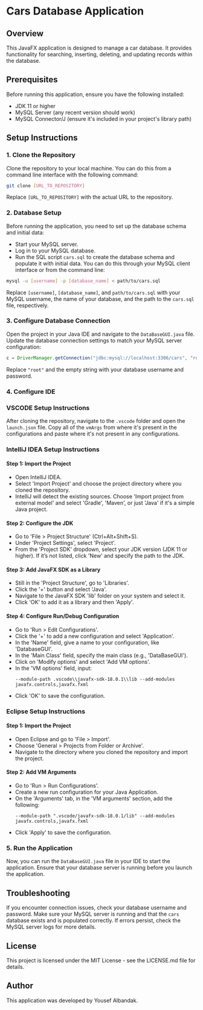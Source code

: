 
# Cars Database Application

## Overview
This JavaFX application is designed to manage a car database. It provides functionality for searching, inserting, deleting, and updating records within the database. 

## Prerequisites
Before running this application, ensure you have the following installed:
- JDK 11 or higher
- MySQL Server (any recent version should work)
- MySQL Connector/J (ensure it's included in your project's library path)

## Setup Instructions

### 1. Clone the Repository
Clone the repository to your local machine. You can do this from a command line interface with the following command:
```bash
git clone [URL_TO_REPOSITORY]
```
Replace `[URL_TO_REPOSITORY]` with the actual URL to the repository.

### 2. Database Setup
Before running the application, you need to set up the database schema and initial data:
- Start your MySQL server.
- Log in to your MySQL database.
- Run the SQL script `cars.sql` to create the database schema and populate it with initial data. You can do this through your MySQL client interface or from the command line:
```bash
mysql -u [username] -p [database_name] < path/to/cars.sql
```
Replace `[username]`, `[database_name]`, and `path/to/cars.sql` with your MySQL username, the name of your database, and the path to the `cars.sql` file, respectively.

### 3. Configure Database Connection
Open the project in your Java IDE and navigate to the `DataBaseGUI.java` file. Update the database connection settings to match your MySQL server configuration:
```java
c = DriverManager.getConnection("jdbc:mysql://localhost:3306/cars", "root", "");
```
Replace `"root"` and the empty string with your database username and password.

### 4. Configure IDE

### VSCODE Setup Instructions

After cloning the repository, navigate to the `.vscode` folder and open the `launch.json` file. Copy all of the `vmArgs` from where it's present in the configurations and paste where it's not present in any configurations.

### IntelliJ IDEA Setup Instructions

#### Step 1: Import the Project
- Open IntelliJ IDEA.
- Select 'Import Project' and choose the project directory where you cloned the repository.
- IntelliJ will detect the existing sources. Choose 'Import project from external model' and select 'Gradle', 'Maven', or just 'Java' if it's a simple Java project.

#### Step 2: Configure the JDK
- Go to 'File > Project Structure' (Ctrl+Alt+Shift+S).
- Under 'Project Settings', select 'Project'.
- From the 'Project SDK' dropdown, select your JDK version (JDK 11 or higher). If it’s not listed, click 'New' and specify the path to the JDK.

#### Step 3: Add JavaFX SDK as a Library
- Still in the 'Project Structure', go to 'Libraries'.
- Click the '+' button and select 'Java'.
- Navigate to the JavaFX SDK 'lib' folder on your system and select it.
- Click 'OK' to add it as a library and then 'Apply'.

#### Step 4: Configure Run/Debug Configuration
- Go to 'Run > Edit Configurations'.
- Click the '+' to add a new configuration and select 'Application'.
- In the 'Name' field, give a name to your configuration, like 'DatabaseGUI'.
- In the 'Main Class' field, specify the main class (e.g., 'DataBaseGUI').
- Click on 'Modify options' and select 'Add VM options'.
- In the 'VM options' field, input:
  ```
  --module-path .vscode\\javafx-sdk-18.0.1\\lib --add-modules javafx.controls,javafx.fxml
  ```
- Click 'OK' to save the configuration.

### Eclipse Setup Instructions

#### Step 1: Import the Project
- Open Eclipse and go to 'File > Import'.
- Choose 'General > Projects from Folder or Archive'.
- Navigate to the directory where you cloned the repository and import the project.

#### Step 2: Add VM Arguments
- Go to 'Run > Run Configurations'.
- Create a new run configuration for your Java Application.
- On the 'Arguments' tab, in the 'VM arguments' section, add the following:
  ```
  --module-path ".vscode/javafx-sdk-18.0.1/lib" --add-modules javafx.controls,javafx.fxml
  ```
- Click 'Apply' to save the configuration.

### 5. Run the Application
Now, you can run the `DataBaseGUI.java` file in your IDE to start the application. Ensure that your database server is running before you launch the application.

## Troubleshooting
If you encounter connection issues, check your database username and password. Make sure your MySQL server is running and that the `cars` database exists and is populated correctly. If errors persist, check the MySQL server logs for more details.

## License
This project is licensed under the MIT License - see the LICENSE.md file for details.

## Author
This application was developed by Yousef Albandak.
